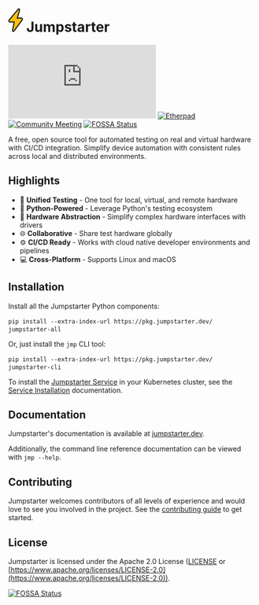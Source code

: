 # ![bolt](assets/bolt.svg) Jumpstarter

[![Matrix](https://img.shields.io/matrix/jumpstarter%3Amatrix.org?color=blue)](https://matrix.to/#/#jumpstarter:matrix.org)
[![Etherpad](https://img.shields.io/badge/Etherpad-Notes-blue?logo=etherpad)](https://etherpad.jumpstarter.dev/pad-lister)
[![Community Meeting](https://img.shields.io/badge/Weekly%20Meeting-Google%20Meet-blue?logo=google-meet)](https://meet.google.com/gzd-hhbd-hpu)
[![FOSSA Status](https://app.fossa.com/api/projects/git%2Bgithub.com%2Fjumpstarter-dev%2Fjumpstarter.svg?type=shield)](https://app.fossa.com/projects/git%2Bgithub.com%2Fjumpstarter-dev%2Fjumpstarter?ref=badge_shield)

A free, open source tool for automated testing on real and virtual hardware with
CI/CD integration. Simplify device automation with consistent rules across local
and distributed environments.

## Highlights

- 🧪 **Unified Testing** - One tool for local, virtual, and remote hardware
- 🐍 **Python-Powered** - Leverage Python's testing ecosystem
- 🔌 **Hardware Abstraction** - Simplify complex hardware interfaces with
  drivers
- 🌐 **Collaborative** - Share test hardware globally
- ⚙️ **CI/CD Ready** - Works with cloud native developer environments and
  pipelines
- 💻 **Cross-Platform** - Supports Linux and macOS

## Installation

Install all the Jumpstarter Python components:

```shell
pip install --extra-index-url https://pkg.jumpstarter.dev/ jumpstarter-all
```

Or, just install the `jmp` CLI tool:

```shell
pip install --extra-index-url https://pkg.jumpstarter.dev/ jumpstarter-cli
```

To install the [Jumpstarter
Service](https://jumpstarter.dev/introduction/service.html) in your Kubernetes
cluster, see the [Service
Installation](https://jumpstarter.dev/installation/service/index.html)
documentation.

## Documentation

Jumpstarter's documentation is available at
[jumpstarter.dev](https://jumpstarter.dev).

Additionally, the command line reference documentation can be viewed with `jmp
--help`.

## Contributing

Jumpstarter welcomes contributors of all levels of experience and would love to
see you involved in the project. See the [contributing
guide](https://jumpstarter.dev/contributing/) to get started.

## License

Jumpstarter is licensed under the Apache 2.0 License ([LICENSE](LICENSE) or
[https://www.apache.org/licenses/LICENSE-2.0](https://www.apache.org/licenses/LICENSE-2.0)).


[![FOSSA Status](https://app.fossa.com/api/projects/git%2Bgithub.com%2Fjumpstarter-dev%2Fjumpstarter.svg?type=large)](https://app.fossa.com/projects/git%2Bgithub.com%2Fjumpstarter-dev%2Fjumpstarter?ref=badge_large)